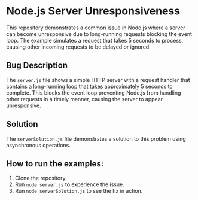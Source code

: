 # Node.js Server Unresponsiveness

This repository demonstrates a common issue in Node.js where a server can become unresponsive due to long-running requests blocking the event loop.  The example simulates a request that takes 5 seconds to process, causing other incoming requests to be delayed or ignored.

## Bug Description
The `server.js` file shows a simple HTTP server with a request handler that contains a long-running loop that takes approximately 5 seconds to complete. This blocks the event loop preventing Node.js from handling other requests in a timely manner, causing the server to appear unresponsive.

## Solution
The `serverSolution.js` file demonstrates a solution to this problem using asynchronous operations.

## How to run the examples:
1. Clone the repository.
2. Run `node server.js` to experience the issue.
3. Run `node serverSolution.js` to see the fix in action.